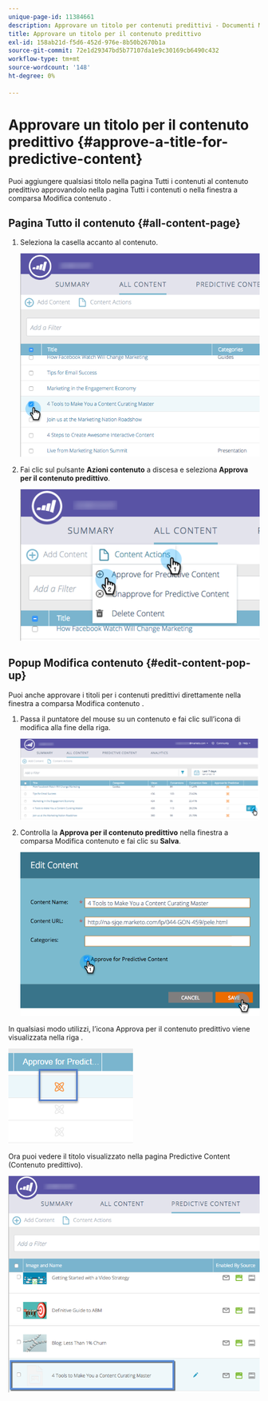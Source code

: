 ```yaml
---
unique-page-id: 11384661
description: Approvare un titolo per contenuti predittivi - Documenti Marketo - Documentazione del prodotto
title: Approvare un titolo per il contenuto predittivo
exl-id: 158ab21d-f5d6-452d-976e-8b50b2670b1a
source-git-commit: 72e1d29347bd5b77107da1e9c30169cb6490c432
workflow-type: tm+mt
source-wordcount: '148'
ht-degree: 0%

---
```


# Approvare un titolo per il contenuto predittivo {#approve-a-title-for-predictive-content}

Puoi aggiungere qualsiasi titolo nella pagina Tutti i contenuti al contenuto predittivo approvandolo nella pagina Tutti i contenuti o nella finestra a comparsa Modifica contenuto .

## Pagina Tutto il contenuto {#all-content-page}

1. Seleziona la casella accanto al contenuto.

   ![](assets/image2017-10-3-9-3a9-3a47.png)

1. Fai clic sul pulsante **Azioni contenuto** a discesa e seleziona **Approva per il contenuto predittivo**.

   ![](assets/image2017-10-3-9-3a10-3a31.png)

## Popup Modifica contenuto {#edit-content-pop-up}

Puoi anche approvare i titoli per i contenuti predittivi direttamente nella finestra a comparsa Modifica contenuto .

1. Passa il puntatore del mouse su un contenuto e fai clic sull’icona di modifica alla fine della riga.

   ![](assets/image2017-10-3-9-3a14-3a55.png)

1. Controlla la **Approva per il contenuto predittivo** nella finestra a comparsa Modifica contenuto e fai clic su **Salva**.

   ![](assets/image2017-10-3-9-3a15-3a35.png)

In qualsiasi modo utilizzi, l’icona Approva per il contenuto predittivo viene visualizzata nella riga .

![](assets/five.png)

Ora puoi vedere il titolo visualizzato nella pagina Predictive Content (Contenuto predittivo).

![](assets/image2017-10-3-9-3a16-3a45.png)
